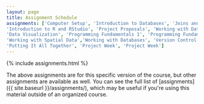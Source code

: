 ```yaml
---
layout: page
title: Assignment Schedule
assignments: ['Computer Setup', 'Introduction to Databases', 'Joins and Tidy Data',
'Introduction to R and RStudio', 'Project Proposals', 'Working with Data',
'Data Visualization', 'Programming Fundamentals 1', 'Programming Fundamentals 2', 'Knitr',
'Working with Spatial Data','Working with Databases', 'Version Control Basics',
'Putting It All Together', 'Project Week', 'Project Week']
---
```


{% include assignments.html %}

The above assignments are for this specific version of the course, but other
assignments are available as well. You can see the full list of
[assignments]({{ site.baseurl }}/assignments/), which may be useful if you're using this material
outside of an organized course.

<!-- Schedule Management
- Update the `assignments:` list with `title:` from `assignments/` files.
- Add 'Template' to `assignments:` to view the course template from `docs/`.
- The remaining content should be left AS IS.
-->
